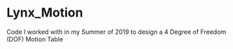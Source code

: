 # Lynx_Motion
Code I worked with in my Summer of 2019 to design a 4 Degree of Freedom (DOF) Motion Table
